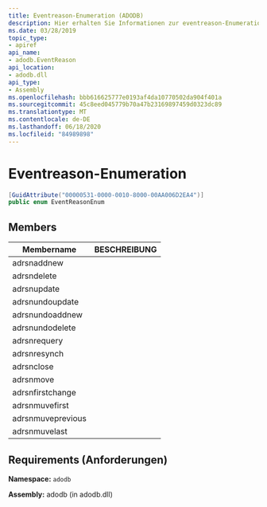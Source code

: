 ```yaml
---
title: Eventreason-Enumeration (ADODB)
description: Hier erhalten Sie Informationen zur eventreason-Enumeration in .net. Diese Enumeration befindet sich im ADODB-Namespace und in der ADODB-Assembly (in der adodb.dll-Bibliothek).
ms.date: 03/28/2019
topic_type:
- apiref
api_name:
- adodb.EventReason
api_location:
- adodb.dll
api_type:
- Assembly
ms.openlocfilehash: bbb616625777e0193af4da10770502da904f401a
ms.sourcegitcommit: 45c8eed045779b70a47b23169897459d0323dc89
ms.translationtype: MT
ms.contentlocale: de-DE
ms.lasthandoff: 06/18/2020
ms.locfileid: "84989898"
---
```

# <a name="eventreason-enumeration"></a>Eventreason-Enumeration

```csharp
[GuidAttribute("00000531-0000-0010-8000-00AA006D2EA4")]
public enum EventReasonEnum
```

## <a name="members"></a>Members

| Membername  | BESCHREIBUNG  |
|---|---|
|adrsnaddnew  |   |
|adrsndelete  |   |
|adrsnupdate  |   |
|adrsnundoupdate  |   |
|adrsnundoaddnew  |   |
|adrsnundodelete  |   |
|adrsnrequery  |   |
|adrsnresynch  |   |
| adrsnclose  |   |
| adrsnmove  |   |
| adrsnfirstchange  |   |
| adrsnmuvefirst  |   |
| adrsnmuveprevious  |   |
| adrsnmuvelast  |   |

## <a name="requirements"></a>Requirements (Anforderungen)

**Namespace:** `adodb`

**Assembly:** adodb (in adodb.dll)

